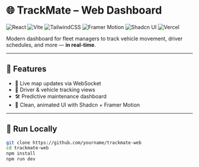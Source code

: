 # 🌐 TrackMate – Web Dashboard

![React](https://img.shields.io/badge/React-18-blue?logo=react)
![Vite](https://img.shields.io/badge/Vite-⚡️UltraFast-purple?logo=vite)
![TailwindCSS](https://img.shields.io/badge/TailwindCSS-✂️-06B6D4?logo=tailwindcss&logoColor=white)
![Framer Motion](https://img.shields.io/badge/Framer_Motion-🌀-black)
![Shadcn UI](https://img.shields.io/badge/Shadcn_UI-🎩-111827)
![Vercel](https://img.shields.io/badge/Deployed-Vercel-black?logo=vercel)

Modern dashboard for fleet managers to track vehicle movement, driver schedules, and more — **in real-time**.

---

## 🎯 Features

- 📡 Live map updates via WebSocket  
- 🚛 Driver & vehicle tracking views  
- 🛠️ Predictive maintenance dashboard  
- 💅 Clean, animated UI with Shadcn + Framer Motion

---

## 🚀 Run Locally

```bash
git clone https://github.com/yourname/trackmate-web
cd trackmate-web
npm install
npm run dev
